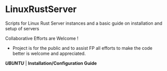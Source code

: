 # LinuxRustServer
Scripts for Linux Rust Server instances and a basic guide on installation and setup of servers

Collaborative Efforts are Welcome !
- Project is for the public and to assist FP all efforts to make the code better is welcome and appreciated.



***UBUNTU*** | **Installation/Configuration Guide**

